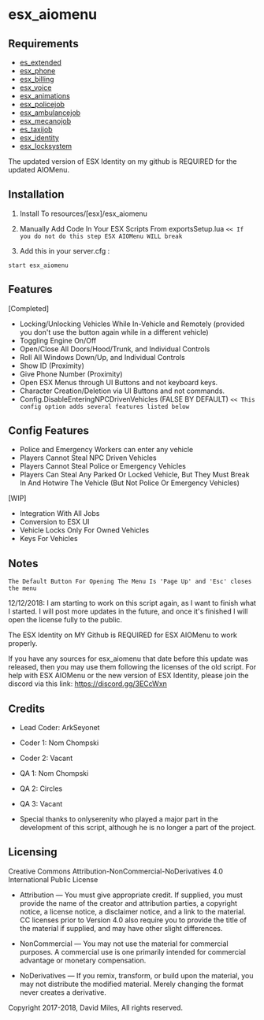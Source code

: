 # esx_aiomenu

## Requirements
* [es_extended](https://github.com/ESX-Org/es_extended)
* [esx_phone](https://github.com/ESX-Org/esx_phone)
* [esx_billing](https://github.com/ESX-Org/esx_billing)
* [esx_voice](https://github.com/ESX-Org/esx_voice)
* [esx_animations](https://github.com/ESX-Org/esx_animations)
* [esx_policejob](https://github.com/ESX-Org/esx_policejob)
* [esx_ambulancejob](https://github.com/ESX-Org/esx_ambulancejob)
* [esx_mecanojob](https://github.com/ESX-Org/esx_mecanojob)
* [es_taxijob](https://github.com/ESX-Org/esx_taxijob)
* [esx_identity](https://github.com/ArkSeyonet/esx_identity)
* [esx_locksystem](https://github.com/ArkSeyonet/esx_locksystem)

The updated version of ESX Identity on my github is REQUIRED for the updated AIOMenu.

## Installation

1) Install To resources/[esx]/esx_aiomenu

2) Manually Add Code In Your ESX Scripts From exportsSetup.lua
`<< If you do not do this step ESX AIOMenu WILL break`

3) Add this in your server.cfg :
```
start esx_aiomenu
```

## Features
[Completed]
* Locking/Unlocking Vehicles While In-Vehicle and Remotely (provided you don't use the button again while in a different vehicle)
* Toggling Engine On/Off
* Open/Close All Doors/Hood/Trunk, and Individual Controls
* Roll All Windows Down/Up, and Individual Controls
* Show ID (Proximity)
* Give Phone Number (Proximity)
* Open ESX Menus through UI Buttons and not keyboard keys.
* Character Creation/Deletion via UI Buttons and not commands.
* Config.DisableEnteringNPCDrivenVehicles (FALSE BY DEFAULT)
`<< This config option adds several features listed below`

## Config Features
* Police and Emergency Workers can enter any vehicle
* Players Cannot Steal NPC Driven Vehicles
* Players Cannot Steal Police or Emergency Vehicles
* Players Can Steal Any Parked Or Locked Vehicle, But They Must Break In And Hotwire The Vehicle (But Not Police Or Emergency Vehicles)

[WIP]
* Integration With All Jobs
* Conversion to ESX UI
* Vehicle Locks Only For Owned Vehicles
* Keys For Vehicles

## Notes
`The Default Button For Opening The Menu Is 'Page Up' and 'Esc' closes the menu`

12/12/2018: I am starting to work on this script again, as I want to finish what I started. I will post more updates in the future, and once it's finished I will open the license fully to the public.

The ESX Identity on MY Github is REQUIRED for ESX AIOMenu to work properly.

If you have any sources for esx_aiomenu that date before this update was released, then you may use them following the licenses of the old script. For help with ESX AIOMenu or the new version of ESX Identity, please join the discord via this link: https://discord.gg/3ECcWxn

## Credits
* Lead Coder: ArkSeyonet
* Coder 1: Nom Chompski
* Coder 2: Vacant
* QA 1: Nom Chompski
* QA 2: Circles
* QA 3: Vacant

* Special thanks to onlyserenity who played a major part in the development of this script, although he is no longer a part of the project.

## Licensing

Creative Commons Attribution-NonCommercial-NoDerivatives 4.0 International Public License

* Attribution — You must give appropriate credit. If supplied, you must provide the name of the creator and attribution parties, a copyright notice, a license notice, a disclaimer notice, and a link to the material. CC licenses prior to Version 4.0 also require you to provide the title of the material if supplied, and may have other slight differences.

* NonCommercial — You may not use the material for commercial purposes. A commercial use is one primarily intended for commercial advantage or monetary compensation.

* NoDerivatives — If you remix, transform, or build upon the material, you may not distribute the modified material. Merely changing the format never creates a derivative.

Copyright 2017-2018, David Miles, All rights reserved.
